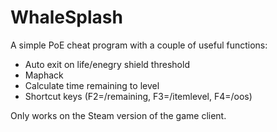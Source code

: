 WhaleSplash
===========

A simple PoE cheat program with a couple of useful functions:
* Auto exit on life/enegry shield threshold
* Maphack
* Calculate time remaining to level
* Shortcut keys (F2=/remaining, F3=/itemlevel, F4=/oos)

Only works on the Steam version of the game client.